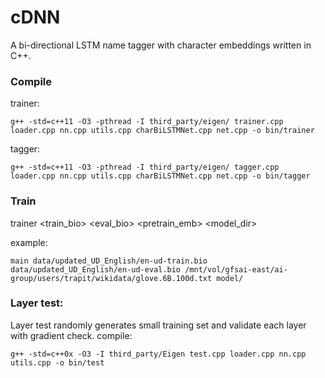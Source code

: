 # cDNN
A bi-directional LSTM name tagger with character embeddings written in C++.

### Compile
trainer:
```
g++ -std=c++11 -O3 -pthread -I third_party/eigen/ trainer.cpp loader.cpp nn.cpp utils.cpp charBiLSTMNet.cpp net.cpp -o bin/trainer
```

tagger:
```
g++ -std=c++11 -O3 -pthread -I third_party/eigen/ tagger.cpp loader.cpp nn.cpp utils.cpp charBiLSTMNet.cpp net.cpp -o bin/tagger
```

### Train
trainer <train_bio> <eval_bio> <pretrain_emb> <model_dir>

example:
```
main data/updated_UD_English/en-ud-train.bio data/updated_UD_English/en-ud-eval.bio /mnt/vol/gfsai-east/ai-group/users/trapit/wikidata/glove.6B.100d.txt model/
``` 

### Layer test:
Layer test randomly generates small training set and validate each layer with gradient check.
compile:
```
g++ -std=c++0x -O3 -I third_party/Eigen test.cpp loader.cpp nn.cpp utils.cpp -o bin/test
``` 
